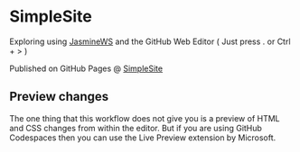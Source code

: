 # SimpleSite

Exploring using [JasmineWS](https://jasminews.uk/ "JasmineWS") and the GitHub Web Editor ( Just press . or Ctrl + > )

Published on GitHub Pages @ [SimpleSite](https://jasminedesign.github.io/SimpleSite/ "SimpleSite")

## Preview changes

The one thing that this workflow does not give you is a preview of HTML and CSS changes from within the editor. But if you are using GitHub Codespaces then you can use the Live Preview extension by Microsoft.


